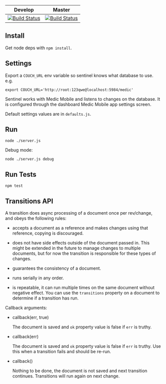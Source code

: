 Develop      | Master 
------------ | -------------
[![Build Status](https://travis-ci.org/medic/medic-sentinel.png?branch=develop)](https://travis-ci.org/medic/medic-sentinel/branches) | [![Build Status](https://travis-ci.org/medic/medic-sentinel.png?branch=master)](https://travis-ci.org/medic/medic-sentinel/branches)

## Install

Get node deps with  `npm install`.

## Settings

Export a `COUCH_URL` env variable so sentinel knows what database to use. e.g.

```
export COUCH_URL='http://root:123qwe@localhost:5984/medic'
```

Sentinel works with Medic Mobile and listens to changes on the database. It is 
configured through the dashboard Medic Mobile app settings screen.

Default settings values are in `defaults.js`.

## Run

`node ./server.js`

Debug mode:

`node ./server.js debug`

## Run Tests

`npm test`

## Transitions API

A transition does async processing of a document once per rev/change, and obeys
the following rules:

* accepts a document as a reference and makes changes using that reference,
  copying is discouraged.
  
* does not have side effects outside of the document passed in.  This might be
  extended in the future to manage changes to multiple documents, but for now
  the transition is responsible for these types of changes.

* guarantees the consistency of a document. 

* runs serially in any order.

* is repeatable, it can run multiple times on the same document without
  negative effect.  You can use the `transitions` property on a document to
  determine if a transition has run.


Callback arguments:

* callback(err, true)

  The document is saved and `ok` property value is false if `err` is truthy.

* callback(err)

  The document is saved and `ok` property value is false if `err` is truthy.
  Use this when a transition fails and should be re-run.

* callback()

  Nothing to be done, the document is not saved and next transition continues.
  Transitions will run again on next change.
